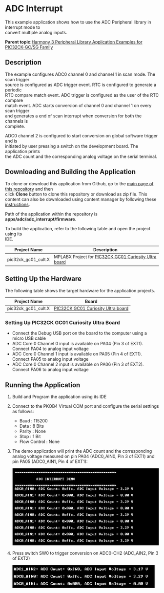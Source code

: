 # ADC Interrupt

This example application shows how to use the ADC Peripheral library in interrupt mode to<br /> convert multiple analog inputs.

**Parent topic:**[Harmony 3 Peripheral Library Application Examples for PIC32CK-GC/SG Family](GUID-5EB5829A-8D62-4A5E-B89B-DF7EF4E334A2.md)

## Description

The example configures ADC0 channel 0 and channel 1 in scan mode. The scan trigger<br /> source is configured as ADC trigger event. RTC is configured to generate a periodic<br /> RTC compare match event. ADC trigger is configured as the user of the RTC compare<br /> match event. ADC starts conversion of channel 0 and channel 1 on every scan trigger<br /> and generates a end of scan interrupt when conversion for both the channels is<br /> complete.

ADC0 channel 2 is configured to start conversion on global software trigger and is<br /> initiated by user pressing a switch on the development board. The application prints<br /> the ADC count and the corresponding analog voltage on the serial terminal.

## Downloading and Building the Application

To clone or download this application from Github, go to the [main page of this repository](https://github.com/Microchip-MPLAB-Harmony/csp_apps_pic32ck_sg_gc) and then<br /> click **Clone** button to clone this repository or download as zip file. This<br /> content can also be downloaded using content manager by following these [instructions](https://github.com/Microchip-MPLAB-Harmony/contentmanager/wiki).

Path of the application within the repository is<br /> **apps/adc/adc\_interrupt/firmware**.

To build the application, refer to the following table and open the project using its<br /> IDE.

|Project Name|Description|
|------------|-----------|
|pic32ck\_gc01\_cult.X|MPLABX Project for [PIC32CK GC01 Curiosity Ultra board](https://www.microchip.com/en-us/development-tool/ea23j82a)|

## Setting Up the Hardware

The following table shows the target hardware for the application projects.

|Project Name|Board|
|------------|-----|
|pic32ck\_gc01\_cult.X|[PIC32CK GC01 Curiosity Ultra board](https://www.microchip.com/en-us/development-tool/ea23j82a)|

### Setting Up PIC32CK GC01 Curiosity Ultra Board

-   Connect the Debug USB port on the board to the computer using a micro USB cable
-   ADC Core 0 Channel 0 input is available on PA04 \(Pin 3 of EXT1\). Connect PA04 to analog input voltage
-   ADC Core 0 Channel 1 input is available on PA05 \(Pin 4 of EXT1\). Connect PA05 to analog input voltage
-   ADC Core 0 Channel 2 input is available on PA06 \(Pin 3 of EXT2\). Connect PA06 to analog input voltage

## Running the Application

1.  Build and Program the application using its IDE
2.  Connect to the PKOB4 Virtual COM port and configure the serial settings as follows:
    -   Baud : 115200
    -   Data : 8 Bits
    -   Parity : None
    -   Stop : 1 Bit
    -   Flow Control : None
3.  The demo application will print the ADC count and the corresponding analog voltage measured on pin PA04 \(ADC0\_AIN0, Pin 3 of EXT1\) and pin PA05 \(ADC0\_AIN1, Pin 4 of EXT1\):

    ![](GUID-6ACE08C0-9087-49B2-B45F-7B8ECF0D0906-low.png)

4.  Press switch SW0 to trigger conversion on ADC0-CH2 \(ADC\_AIN2, Pin 3 of EXT2\)

    ![](GUID-9A47247C-F6A8-418B-BCBE-1C44F18C6F41-low.png)


